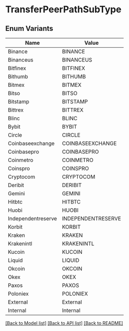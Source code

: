 # TransferPeerPathSubType

## Enum Variants

| Name | Value |
|---- | -----|
| Binance | BINANCE |
| Binanceus | BINANCEUS |
| Bitfinex | BITFINEX |
| Bithumb | BITHUMB |
| Bitmex | BITMEX |
| Bitso | BITSO |
| Bitstamp | BITSTAMP |
| Bittrex | BITTREX |
| Blinc | BLINC |
| Bybit | BYBIT |
| Circle | CIRCLE |
| Coinbaseexchange | COINBASEEXCHANGE |
| Coinbasepro | COINBASEPRO |
| Coinmetro | COINMETRO |
| Coinspro | COINSPRO |
| Cryptocom | CRYPTOCOM |
| Deribit | DERIBIT |
| Gemini | GEMINI |
| Hitbtc | HITBTC |
| Huobi | HUOBI |
| Independentreserve | INDEPENDENTRESERVE |
| Korbit | KORBIT |
| Kraken | KRAKEN |
| Krakenintl | KRAKENINTL |
| Kucoin | KUCOIN |
| Liquid | LIQUID |
| Okcoin | OKCOIN |
| Okex | OKEX |
| Paxos | PAXOS |
| Poloniex | POLONIEX |
| External | External |
| Internal | Internal |


[[Back to Model list]](../README.md#documentation-for-models) [[Back to API list]](../README.md#documentation-for-api-endpoints) [[Back to README]](../README.md)


